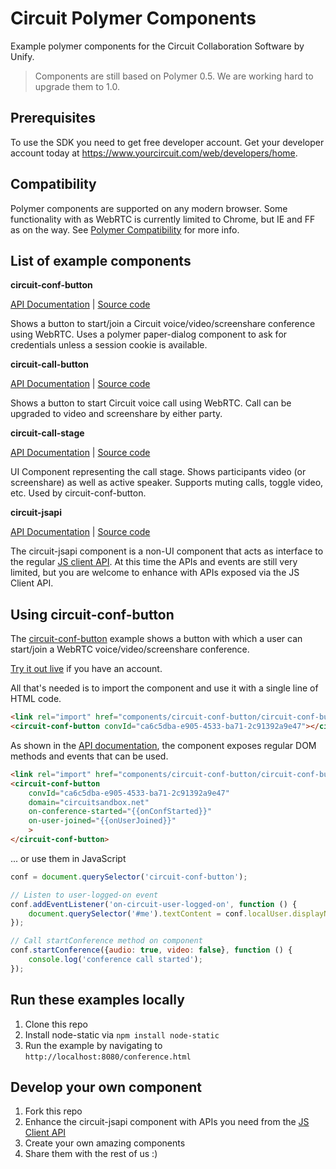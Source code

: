 # Circuit Polymer Components

Example polymer components for the Circuit Collaboration Software by Unify.

> Components are still based on Polymer 0.5. We are working hard to upgrade them to 1.0.

## Prerequisites
To use the SDK you need to get free developer account. Get your developer account today at https://www.yourcircuit.com/web/developers/home.

## Compatibility
Polymer components are supported on any modern browser. Some functionality with as WebRTC is currently limited to Chrome, but IE and FF as on the way. See [Polymer Compatibility](https://www.polymer-project.org/0.5/resources/compatibility.html) for more info.

## List of example components

**circuit-conf-button**

[API Documentation](https://rawgit.com/yourcircuit/polymer/master/components/circuit-conf-button/index.html) | [Source code](https://github.com/yourcircuit/polymer/tree/master/components/circuit-conf-button) 

Shows a button to start/join a Circuit voice/video/screenshare conference using WebRTC. Uses a polymer paper-dialog component to ask for credentials unless a session cookie is available.

**circuit-call-button**

[API Documentation](https://rawgit.com/yourcircuit/polymer/master/components/circuit-call-button/index.html) | [Source code](https://github.com/yourcircuit/polymer/tree/master/components/circuit-call-button) 

Shows a button to start Circuit voice call using WebRTC. Call can be upgraded to video and screenshare by either party.

**circuit-call-stage**

[API Documentation](https://rawgit.com/yourcircuit/polymer/master/components/circuit-call-stage/index.html) | [Source code](https://github.com/yourcircuit/polymer/tree/master/components/circuit-call-stage) 

UI Component representing the call stage. Shows participants video (or screenshare) as well as active speaker. Supports muting calls, toggle video, etc. Used by circuit-conf-button.

**circuit-jsapi**

[API Documentation](https://rawgit.com/yourcircuit/polymer/master/components/circuit-jsapi/index.html) | [Source code](https://github.com/yourcircuit/polymer/tree/master/components/circuit-jsapi) 

The circuit-jsapi component is a non-UI component that acts as interface to the regular [JS client API](https://circuitsandbox.net/sdk/). At this time the APIs and events are still very limited, but you are welcome to enhance with APIs exposed via the JS Client API.

## Using circuit-conf-button
The [circuit-conf-button](https://github.com/yourcircuit/polymer/tree/master/components/circuit-conf-button) example shows a button with which a user can start/join a WebRTC voice/video/screenshare conference. 

[Try it out live](https://rawgit.com/yourcircuit/polymer/master/conference.html) if you have an account.

All that's needed is to import the component and use it with a single line of HTML code.

```html
<link rel="import" href="components/circuit-conf-button/circuit-conf-button.html">
<circuit-conf-button convId="ca6c5dba-e905-4533-ba71-2c91392a9e47"></circuit-conf-button>
```

As shown in the [API documentation](https://rawgit.com/yourcircuit/polymer/master/components/circuit-conf-button/index.html), the component exposes regular DOM methods and events that can be used.

```html
<link rel="import" href="components/circuit-conf-button/circuit-conf-button.html">
<circuit-conf-button
	convId="ca6c5dba-e905-4533-ba71-2c91392a9e47"
	domain="circuitsandbox.net"
	on-conference-started="{{onConfStarted}}"
	on-user-joined="{{onUserJoined}}"
	>
</circuit-conf-button>
```

... or use them in JavaScript
```javascript
conf = document.querySelector('circuit-conf-button');

// Listen to user-logged-on event
conf.addEventListener('on-circuit-user-logged-on', function () {
	document.querySelector('#me').textContent = conf.localUser.displayName;
});

// Call startConference method on component
conf.startConference({audio: true, video: false}, function () {
	console.log('conference call started');
});
```

## Run these examples locally

 1. Clone this repo
 2. Install node-static via `npm install node-static`
 3. Run the example by navigating to `http://localhost:8080/conference.html`

## Develop your own component

 1. Fork this repo
 2. Enhance the circuit-jsapi component with APIs you need from the [JS Client API](https://circuitsandbox.net/sdk/)
 4. Create your own amazing components
 5. Share them with the rest of us :)

